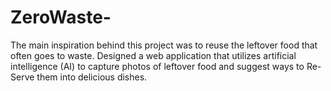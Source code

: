 # ZeroWaste- 
The main inspiration behind this project was to reuse the leftover food that often goes to waste. Designed a web application that utilizes artificial intelligence (AI) to capture photos of leftover food and suggest ways to Re-Serve them into delicious dishes.

